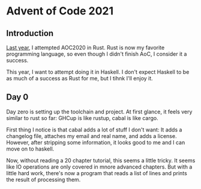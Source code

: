 # Advent of Code 2021

## Introduction
[Last year](https://github.com/CheaterCodes/AoC2020), I attempted AOC2020 in Rust.
Rust is now my favorite programming language, so even though I didn't finish AoC, I consider it a success.

This year, I want to attempt doing it in Haskell.
I don't expect Haskell to be as much of a success as Rust for me, but I tihnk I'll enjoy it.

## Day 0
Day zero is setting up the toolchain and project.
At first glance, it feels very similar to rust so far:
GHCup is like rustup, cabal is like cargo.

First thing I notice is that cabal adds a lot of stuff I don't want:
It adds a changelog file, attaches my email and real name, and adds a license.
However, after stripping some information, it looks good to me and I can move on to haskell.

Now, without reading a 20 chapter tutorial, this seems a little tricky.
It seems like IO operations are only covered in mnore advanced chapters.
But with a little hard work, there's now a program that reads a list of lines and prints the result of processing them.
